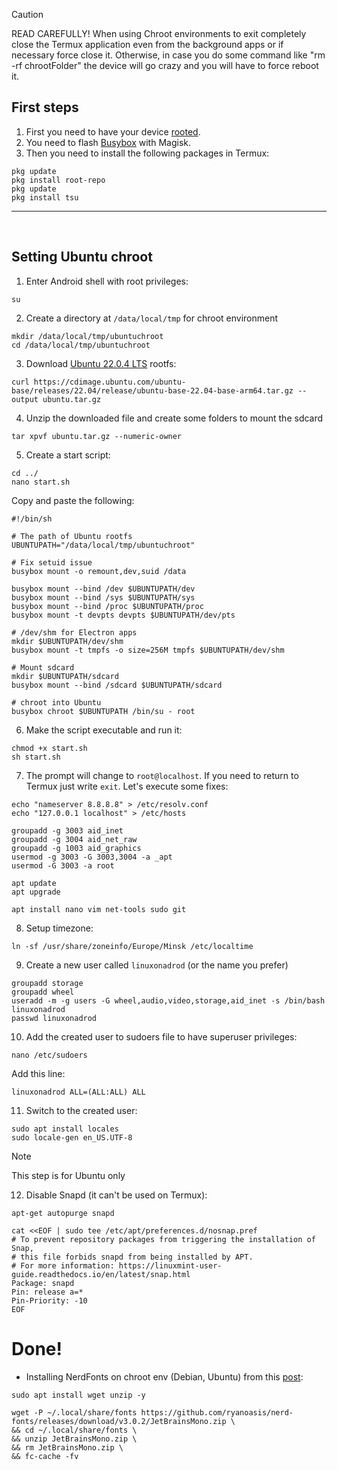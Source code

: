 > [!CAUTION]
> READ CAREFULLY! When using Chroot environments to exit completely close the Termux application even from the background apps or if necessary force close it. Otherwise, in case you do some command like "rm -rf chrootFolder" the device will go crazy and you will have to force reboot it.

##  First steps <a name=first-steps-chroot></a>

1. First you need to have your device <u>rooted</u>.
2. You need to flash [Busybox](https://github.com/Magisk-Modules-Alt-Repo/BuiltIn-BusyBox/releases) with Magisk.
3. Then you need to install the following packages in Termux: 

```
pkg update
pkg install root-repo
pkg update
pkg install tsu
```


---  
<br>

## Setting Ubuntu chroot <a name=ubuntu-chroot></a>

1. Enter Android shell with root privileges: 
```
su
```

2. Create a directory at `/data/local/tmp` for chroot environment
```
mkdir /data/local/tmp/ubuntuchroot
cd /data/local/tmp/ubuntuchroot
```

3. Download [Ubuntu 22.0.4 LTS](https://cdimage.ubuntu.com/ubuntu-base/releases/22.04/release/) rootfs: 
```
curl https://cdimage.ubuntu.com/ubuntu-base/releases/22.04/release/ubuntu-base-22.04-base-arm64.tar.gz --output ubuntu.tar.gz

```

4. Unzip the downloaded file and create some folders to mount the sdcard
```
tar xpvf ubuntu.tar.gz --numeric-owner
```

5. Create a start script: 
```
cd ../
nano start.sh
```
Copy and paste the following: 
```
#!/bin/sh

# The path of Ubuntu rootfs
UBUNTUPATH="/data/local/tmp/ubuntuchroot"

# Fix setuid issue
busybox mount -o remount,dev,suid /data

busybox mount --bind /dev $UBUNTUPATH/dev
busybox mount --bind /sys $UBUNTUPATH/sys
busybox mount --bind /proc $UBUNTUPATH/proc
busybox mount -t devpts devpts $UBUNTUPATH/dev/pts

# /dev/shm for Electron apps
mkdir $UBUNTUPATH/dev/shm
busybox mount -t tmpfs -o size=256M tmpfs $UBUNTUPATH/dev/shm

# Mount sdcard
mkdir $UBUNTUPATH/sdcard
busybox mount --bind /sdcard $UBUNTUPATH/sdcard

# chroot into Ubuntu
busybox chroot $UBUNTUPATH /bin/su - root
```

6. Make the script executable and run it: 
```
chmod +x start.sh
sh start.sh
```

7. The prompt will change to `root@localhost`. If you need to return to Termux just write `exit`. Let's execute some fixes: 
```
echo "nameserver 8.8.8.8" > /etc/resolv.conf
echo "127.0.0.1 localhost" > /etc/hosts

groupadd -g 3003 aid_inet
groupadd -g 3004 aid_net_raw
groupadd -g 1003 aid_graphics
usermod -g 3003 -G 3003,3004 -a _apt
usermod -G 3003 -a root

apt update
apt upgrade

apt install nano vim net-tools sudo git
```

8. Setup timezone: 
```
ln -sf /usr/share/zoneinfo/Europe/Minsk /etc/localtime
```

9. Create a new user called `linuxonadrod` (or the name you prefer)
```
groupadd storage
groupadd wheel
useradd -m -g users -G wheel,audio,video,storage,aid_inet -s /bin/bash linuxonadrod
passwd linuxonadrod
```

10. Add the created user to sudoers file to have superuser privileges: 
```
nano /etc/sudoers
```
Add this line: 
```
linuxonadrod ALL=(ALL:ALL) ALL
```

11. Switch to the created user: 
```
sudo apt install locales
sudo locale-gen en_US.UTF-8
```

> [!NOTE]
> This step is for Ubuntu only
12. Disable Snapd (it can't be used on Termux): 
```
apt-get autopurge snapd

cat <<EOF | sudo tee /etc/apt/preferences.d/nosnap.pref
# To prevent repository packages from triggering the installation of Snap,
# this file forbids snapd from being installed by APT.
# For more information: https://linuxmint-user-guide.readthedocs.io/en/latest/snap.html
Package: snapd
Pin: release a=*
Pin-Priority: -10
EOF
```

# Done!

* Installing NerdFonts on chroot env (Debian, Ubuntu) from this [post](https://medium.com/@almatins/install-nerdfont-or-any-fonts-using-the-command-line-in-debian-or-other-linux-f3067918a88c):
```
sudo apt install wget unzip -y
```
```
wget -P ~/.local/share/fonts https://github.com/ryanoasis/nerd-fonts/releases/download/v3.0.2/JetBrainsMono.zip \
&& cd ~/.local/share/fonts \
&& unzip JetBrainsMono.zip \
&& rm JetBrainsMono.zip \
&& fc-cache -fv
```
